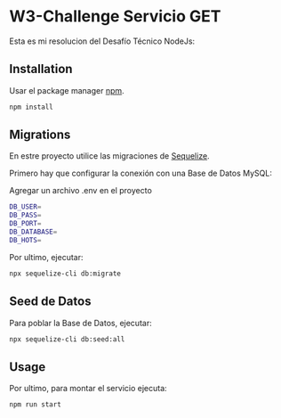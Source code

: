 # W3-Challenge Servicio GET

Esta es mi resolucion del Desafío Técnico NodeJs:


## Installation

Usar el package manager [npm](https://docs.npmjs.com/).

```bash
npm install
```
## Migrations

En estre proyecto utilice las migraciones de [Sequelize](https://sequelize.org/docs/v6/other-topics/migrations/).

Primero hay que configurar la conexión con una Base de Datos MySQL:

Agregar un archivo .env en el proyecto

```bash
DB_USER=
DB_PASS=
DB_PORT=
DB_DATABASE=
DB_HOTS=
```

Por ultimo, ejecutar:

```bash
npx sequelize-cli db:migrate
```

## Seed de Datos
Para poblar la Base de Datos, ejecutar:

```bash
npx sequelize-cli db:seed:all
```

## Usage

Por ultimo, para montar el servicio ejecuta:
```bash
npm run start
```
